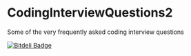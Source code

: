 CodingInterviewQuestions2
=========================

Some of the very frequently asked coding interview questions


[![Bitdeli Badge](https://d2weczhvl823v0.cloudfront.net/vishalshar/codinginterviewquestions2/trend.png)](https://bitdeli.com/free "Bitdeli Badge")

